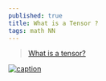 ```yaml
---
published: true
title: What is a Tensor ?
tags: math NN
---
```

> [What is a tensor?](https://math.stackexchange.com/questions/2943123/what-is-a-tensor)

[![caption](https://i.stack.imgur.com/ltiol.png)](https://math.stackexchange.com/questions/2943123/what-is-a-tensor)
